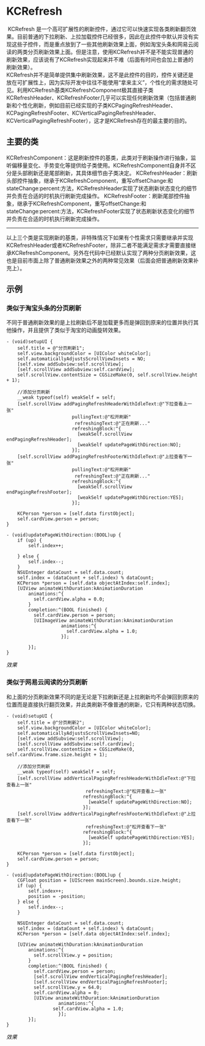 # KCRefresh
![]()
KCRefresh 是一个高可扩展性的刷新控件，通过它可以快速实现各类刷新翻页效果。目前普通的下拉刷新、上拉加载控件已经很多，因此在此控件中默认并没有实现这些子控件，而是重点放到了一些其他刷新效果上面，例如淘宝头条和网易云阅读的两类分页刷新效果上面。但是注意，使用KCRefresh并不是不能实现普通的刷新效果，应该说有了KCRefresh实现起来并不难（后面有时间也会加上普通的刷新效果）。   
KCRefresh并不是简单提供集中刷新效果，这不是此控件的目的，控件关键还是放在可扩展性上，因为实际开发中往往不能使用“拿来主义”，个性化的需求随处可见。利用KCRefresh基类KCRefreshComponent极其直接子类KCRefreshHeader、KCRefreshFooter几乎可以实现任何刷新效果（包括普通刷新和个性化刷新，例如目前已经实现的子类KCPagingRefreshHeader、KCPagingRefreshFooter、KCVerticalPagingRefreshHeader、KCVerticalPagingRefreshFooter），这才是KCRefresh存在的最主要的目的。   
## 主要的类
KCRefreshComponent：这是刷新控件的基类，此类对于刷新操作进行抽象，监听偏移量变化、手势变化等提供给子类使用。KCRefreshComponent自身并不区分是头部刷新还是尾部刷新，其具体细节由子类决定。
KCRefreshHeader：刷新头部控件抽象，继承于KCRefreshComponent，重写offsetChange:和stateChange:percent:方法，KCRefreshHeader实现了状态刷新状态变化的细节并负责在合适的时机执行刷新完成操作。
KCRefreshFooter：刷新尾部控件抽象，继承于KCRefreshComponent，重写offsetChange:和stateChange:percent:方法，KCRefreshFooter实现了状态刷新状态变化的细节并负责在合适的时机执行刷新完成操作。
****
以上三个类是实现刷新的基类，非特殊情况下如果有个性需求只需要继承并实现KCRefreshHeader或者KCRefreshFooter，除非二者不能满足需求才需要直接继承KCRefreshComponent。另外在代码中已经默认实现了两种分页刷新效果，这也是目前市面上除了普通刷新效果之外的两种常见效果（后面会把普通刷新效果补充上）。
## 示例
### 类似于淘宝头条的分页刷新
不同于普通刷新效果的是上拉刷新后不是加载更多而是弹回到原来的位置并执行其他操作，并且提供了类似于淘宝的动画旋转效果。
```objc
- (void)setupUI {
	self.title = @"分页刷新1";
	self.view.backgroundColor = [UIColor whiteColor];
	self.automaticallyAdjustsScrollViewInsets = NO;
	[self.view addSubview:self.scrollView];
	[self.scrollView addSubview:self.cardView];
	self.scrollView.contentSize = CGSizeMake(0, self.scrollView.height + 1);

	//添加分页刷新
	__weak typeof(self) weakSelf = self;
	[self.scrollView addPagingRefreshHeaderWithIdleText:@"下拉查看上一张"
						pullingText:@"松开刷新"
					     refreshingText:@"正在刷新..."
					    refreshingBlock:^{
					      [weakSelf.scrollView endPagingRefreshHeader];
					      [weakSelf updatePageWithDirection:NO];
					    }];
	[self.scrollView addPagingRefreshFooterWithIdleText:@"上拉查看下一张"
						pullingText:@"松开刷新"
					     refreshingText:@"正在刷新..."
					    refreshingBlock:^{
					      [weakSelf.scrollView endPagingRefreshFooter];
					      [weakSelf updatePageWithDirection:YES];
					    }];

	KCPerson *person = [self.data firstObject];
	self.cardView.person = person;
}

- (void)updatePageWithDirection:(BOOL)up {
	if (up) {
		self.index++;

	} else {
		self.index--;
	}
	NSUInteger dataCount = self.data.count;
	self.index = (dataCount + self.index) % dataCount;
	KCPerson *person = [self.data objectAtIndex:self.index];
	[UIView animateWithDuration:kAnimationDuration
	    animations:^{
	      self.cardView.alpha = 0.0;
	    }
	    completion:^(BOOL finished) {
	      self.cardView.person = person;
	      [UIImageView animateWithDuration:kAnimationDuration
				    animations:^{
				      self.cardView.alpha = 1.0;
				    }];

	    }];
}
```
*效果*

### 类似于网易云阅读的分页刷新
和上面的分页刷新效果不同的是无论是下拉刷新还是上拉刷新均不会弹回到原来的位置而是直接执行翻页效果，并此类刷新不像普通的刷新，它只有两种状态切换。
```objc
- (void)setupUI {
	self.title = @"分页刷新2";
    self.view.backgroundColor = [UIColor whiteColor];
    self.automaticallyAdjustsScrollViewInsets=NO;
	[self.view addSubview:self.scrollView];
	[self.scrollView addSubview:self.cardView];
	self.scrollView.contentSize = CGSizeMake(0, self.cardView.frame.size.height + 1);

	//添加分页刷新
	__weak typeof(self) weakSelf = self;
	[self.scrollView addVerticalPagingRefreshHeaderWithIdleText:@"下拉查看上一张"
						     refreshingText:@"松开查看上一张"
						    refreshingBlock:^{
						      [weakSelf updatePageWithDirection:NO];
						    }];
	[self.scrollView addVerticalPagingRefreshFooterWithIdleText:@"上拉查看下一张"
						     refreshingText:@"松开查看下一张"
						    refreshingBlock:^{
						      [weakSelf updatePageWithDirection:YES];
						    }];

	KCPerson *person = [self.data firstObject];
	self.cardView.person = person;
}

- (void)updatePageWithDirection:(BOOL)up {
	CGFloat position = [UIScreen mainScreen].bounds.size.height;
	if (up) {
		self.index++;
		position = -position;
	} else {
		self.index--;
	}

	NSUInteger dataCount = self.data.count;
	self.index = (dataCount + self.index) % dataCount;
	KCPerson *person = [self.data objectAtIndex:self.index];

	[UIView animateWithDuration:kAnimationDuration
	    animations:^{
	      self.scrollView.y = position;
	    }
	    completion:^(BOOL finished) {
	      self.cardView.person = person;
	      [self.scrollView endVerticalPagingRefreshHeader];
	      [self.scrollView endVerticalPagingRefreshFooter];
	      self.scrollView.y = 64.0;
	      self.cardView.alpha = 0;
	      [UIView animateWithDuration:kAnimationDuration
			       animations:^{
				 self.cardView.alpha = 1.0;
			       }];
	    }];
}
```
*效果*



